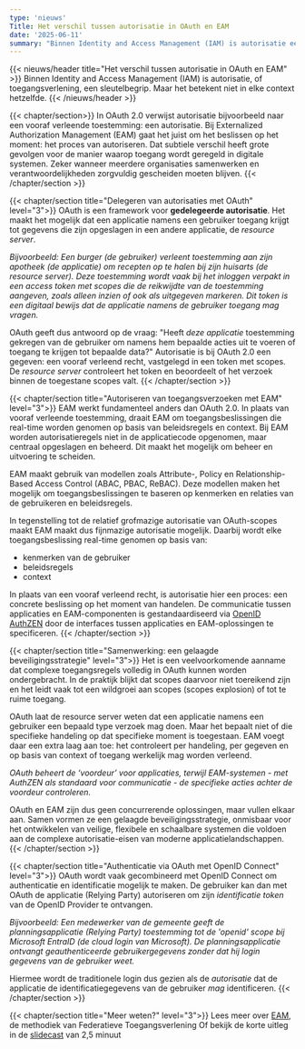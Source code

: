 ```yaml
---
type: 'nieuws'
Title: Het verschil tussen autorisatie in OAuth en EAM
date: '2025-06-11'
summary: "Binnen Identity and Access Management (IAM) is autorisatie een sleutelbegrip, maar betekent het niet in elke context hetzelfde."
---
```


{{< nieuws/header title="Het verschil tussen autorisatie in OAuth en EAM" >}}
Binnen Identity and Access Management (IAM) is autorisatie, of toegangsverlening, een sleutelbegrip. Maar het betekent niet in elke context hetzelfde. 
{{< /nieuws/header >}}

{{< chapter/section>}}
In OAuth 2.0 verwijst autorisatie bijvoorbeeld naar een vooraf verleende toestemming: een autorisatie. Bij Externalized Authorization Management (EAM) gaat het juist om het beslissen op het moment: het proces van autoriseren. Dat subtiele verschil heeft grote gevolgen voor de manier waarop toegang wordt geregeld in digitale systemen. Zeker wanneer meerdere organisaties samenwerken en verantwoordelijkheden zorgvuldig gescheiden moeten blijven.
{{< /chapter/section >}}

{{< chapter/section title="Delegeren van autorisaties met OAuth" level="3">}}
OAuth is een framework voor **gedelegeerde autorisatie**. Het maakt het mogelijk dat een applicatie namens een gebruiker toegang krijgt tot gegevens die zijn opgeslagen in een andere applicatie, de *resource server*.

*Bijvoorbeeld: Een burger (de gebruiker) verleent toestemming aan zijn apotheek (de applicatie) om recepten op te halen bij zijn huisarts (de resource server). Deze toestemming wordt vaak bij het inloggen verpakt in een access token met scopes die de reikwijdte van de toestemming aangeven, zoals alleen inzien of ook als uitgegeven markeren. Dit token is een digitaal bewijs dat de applicatie namens de gebruiker toegang mag vragen.*

OAuth geeft dus antwoord op de vraag: "Heeft *deze applicatie* toestemming gekregen van de gebruiker om namens hem bepaalde acties uit te voeren of toegang te krijgen tot bepaalde data?" Autorisatie is bij OAuth 2.0 een gegeven: een vooraf verleend recht, vastgelegd in een token met scopes. De *resource server* controleert het token en beoordeelt of het verzoek binnen de toegestane scopes valt.
{{< /chapter/section >}}

{{< chapter/section title="Autoriseren van toegangsverzoeken met EAM" level="3">}}
EAM werkt fundamenteel anders dan OAuth 2.0. In plaats van vooraf verleende toestemming, draait EAM om toegangsbeslissingen die real-time worden genomen op basis van beleidsregels en context. Bij EAM worden autorisatieregels niet in de applicatiecode opgenomen, maar centraal opgeslagen en beheerd. Dit maakt het mogelijk om beheer en uitvoering te scheiden.

EAM maakt gebruik van modellen zoals Attribute-, Policy en Relationship-Based Access Control (ABAC, PBAC, ReBAC). Deze modellen maken het mogelijk om toegangsbeslissingen te baseren op kenmerken en relaties van de gebruikeren en beleidsregels.

In tegenstelling tot de relatief grofmazige autorisatie van OAuth-scopes maakt EAM maakt dus fijnmazige autorisatie mogelijk. Daarbij wordt elke toegangsbeslissing real-time genomen op basis van:
- kenmerken van de gebruiker
- beleidsregels
- context

In plaats van een vooraf verleend recht, is autorisatie hier een proces: een concrete beslissing op het moment van handelen. De communicatie tussen applicaties en EAM-componenten is gestandaardiseerd via [OpenID AuthZEN](/methodiek/standaarden/) door de interfaces tussen applicaties en EAM-oplossingen te specificeren.
{{< /chapter/section >}}

{{< chapter/section title="Samenwerking: een gelaagde beveiligingsstrategie" level="3">}}
Het is een veelvoorkomende aanname dat complexe toegangsregels volledig in OAuth kunnen worden ondergebracht. In de praktijk blijkt dat scopes daarvoor niet toereikend zijn en het leidt vaak tot een wildgroei aan scopes (scopes explosion) of tot te ruime toegang.

OAuth laat de resource server weten dat een applicatie namens een gebruiker een bepaald type verzoek mag doen. Maar het bepaalt niet of die specifieke handeling op dat specifieke moment is toegestaan. EAM voegt daar 
een extra laag aan toe: het controleert per handeling, per gegeven en op basis van context of toegang werkelijk mag worden verleend.

*OAuth beheert de ‘voordeur’ voor applicaties, terwijl EAM-systemen - met AuthZEN als standaard voor communicatie - de specifieke acties achter de voordeur controleren.*

OAuth en EAM zijn dus geen concurrerende oplossingen, maar vullen elkaar aan. Samen vormen ze een gelaagde beveiligingsstrategie, onmisbaar voor het ontwikkelen van veilige, flexibele en schaalbare systemen die voldoen aan de complexe autorisatie-eisen van moderne applicatielandschappen.
{{< /chapter/section >}}

{{< chapter/section title="Authenticatie via OAuth met OpenID Connect" level="3">}}
OAuth wordt vaak gecombineerd met OpenID Connect om authenticatie en identificatie mogelijk te maken. De gebruiker kan dan met OAuth de applicatie (Relying Party) autoriseren om zijn *identificatie token* van de OpenID Provider te ontvangen. 

*Bijvoorbeeld: Een medewerker van de gemeente geeft de planningsapplicatie (Relying Party) toestemming tot de 'openid' scope bij Microsoft EntraID (de cloud login van Microsoft). De planningsapplicatie ontvangt geauthenticeerde gebruikergegevens zonder dat hij login gegevens van de gebruiker weet.*

Hiermee wordt de traditionele login dus gezien als de *autorisatie* dat de applicatie de identificatiegegevens van de gebruiker *mag* identificeren.
{{< /chapter/section >}}

{{< chapter/section title="Meer weten?" level="3">}}
Lees meer over [EAM](/methodiek/), de methodiek van Federatieve Toegangsverlening
Of bekijk de korte uitleg in de [slidecast](/methodiek/) van 2,5 minuut


